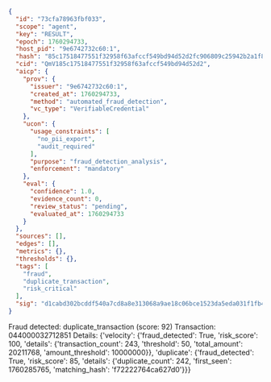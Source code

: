 ```json
{
  "id": "73cfa78963fbf033",
  "scope": "agent",
  "key": "RESULT",
  "epoch": 1760294733,
  "host_pid": "9e6742732c60:1",
  "hash": "85c17518477551f32958f63afccf549bd94d52d2fc906809c25942b2a1f85902",
  "cid": "QmV185c17518477551f32958f63afccf549bd94d52d2",
  "aicp": {
    "prov": {
      "issuer": "9e6742732c60:1",
      "created_at": 1760294733,
      "method": "automated_fraud_detection",
      "vc_type": "VerifiableCredential"
    },
    "ucon": {
      "usage_constraints": [
        "no_pii_export",
        "audit_required"
      ],
      "purpose": "fraud_detection_analysis",
      "enforcement": "mandatory"
    },
    "eval": {
      "confidence": 1.0,
      "evidence_count": 0,
      "review_status": "pending",
      "evaluated_at": 1760294733
    }
  },
  "sources": [],
  "edges": [],
  "metrics": {},
  "thresholds": {},
  "tags": [
    "fraud",
    "duplicate_transaction",
    "risk_critical"
  ],
  "sig": "d1cabd302bcddf540a7cd8a8e313068a9ae18c06bce1523da5eda031f1fb48a9"
}
```

Fraud detected: duplicate_transaction (score: 92)
Transaction: 044000032712851
Details: {'velocity': {'fraud_detected': True, 'risk_score': 100, 'details': {'transaction_count': 243, 'threshold': 50, 'total_amount': 20211768, 'amount_threshold': 10000000}}, 'duplicate': {'fraud_detected': True, 'risk_score': 85, 'details': {'duplicate_count': 242, 'first_seen': 1760285765, 'matching_hash': 'f72222764ca627d0'}}}
